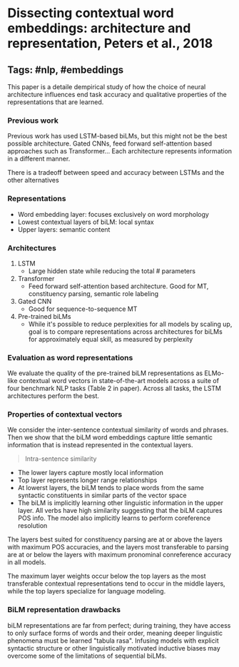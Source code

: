 # Dissecting contextual word embeddings: architecture and representation, Peters et al., 2018

## Tags: \#nlp, \#embeddings

This paper is a detaile dempirical study of how the choice of neural architecture influences end task accuracy and qualitative properties of the representations that are learned.

### Previous work

Previous work has used LSTM-based biLMs, but this might not be the best possible architecture. Gated CNNs, feed forward self-attention based approaches such as Transformer... Each architecture represents information in a different manner.

There is a tradeoff between speed and accuracy between LSTMs and the other alternatives

### Representations

* Word embedding layer: focuses exclusively on word morphology
* Lowest contextual layers of biLM: local syntax
* Upper layers: semantic content

### Architectures

1. LSTM
    * Large hidden state while reducing the total \# parameters
2. Transformer
    * Feed forward self-attention based architecture. Good for MT, constituency parsing, semantic role labeling
3. Gated CNN
    * Good for sequence-to-sequence MT
4. Pre-trained biLMs
    * While it's possible to reduce perplexities for all models by scaling up, goal is to compare representations across architectures for biLMs for approximately equal skill, as measured by perplexity

### Evaluation as word representations

We evaluate the quality of the pre-trained biLM representations as ELMo-like contextual word vectors in state-of-the-art models across a suite of four benchmark NLP tasks (Table 2 in paper). Across all tasks, the LSTM architectures perform the best.

### Properties of contextual vectors

We consider the inter-sentence contextual similarity of words and phrases. Then we show that the biLM word embeddings capture little semantic information that is instead represented in the contextual layers.

> Intra-sentence similarity

* The lower layers capture mostly local information
* Top layer represents longer range relationships
* At lowerst layers, the biLM tends to place words from the same syntactic constituents in similar parts of the vector space
* The biLM is implicitly learning other linguistic information in the upper layer. All verbs have high similarity suggesting that the biLM captures POS info. The model also implicitly learns to perform coreference resolution

The layers best suited for constituency parsing are at or above the layers with maximum POS accuracies, and the layers most transferable to parsing are at or below the layers with maximum pronominal conreference accuracy in all models.

The maximum layer weights occur below the top layers as the most transferable contextual representations tend to occur in the middle layers, while the top layers specialize for language modeling.

### BiLM representation drawbacks

biLM representations are far from perfect; during training, they have access to only surface forms of words and their order, meaning deeper linguistic phenomena must be learned "tabula rasa". Infusing models with explicit syntactic structure or other linguistically motivated inductive biases may overcome some of the limitations of sequential biLMs.
